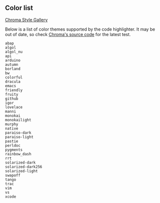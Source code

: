 
## Color list 

[Chroma Style Gallery](https://xyproto.github.io/splash/docs/)

Below is a list of color themes supported by the code highlighter. It may be out of date, so check [Chroma's source code](https://github.com/alecthomas/chroma/tree/master/styles) for the latest test.



```
abap 
algol
algol_nu
api
arduino
autumn
borland
bw
colorful
dracula
emacs
friendly
fruity
github
igor
lovelace
manni
monokai
monokailight
murphy
native
paraiso-dark
paraiso-light
pastie
perldoc
pygments
rainbow_dash
rrt
solarized-dark
solarized-dark256
solarized-light
swapoff
tango
trac
vim
vs
xcode
```
